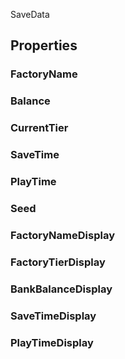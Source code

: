 <p class="title">SaveData</p>

## Properties


### FactoryName
<div><Declaration modifier="public string" content=" <span>&lt;span class=&quot;property&quot;&gt;FactoryName&lt;/span&gt; { &lt;span class=&quot;method&quot;&gt;get&lt;/span&gt;; &lt;span class=&quot;method&quot;&gt;set&lt;/span&gt;; }</span>"></Declaration></div>

### Balance
<div><Declaration modifier="public long" content=" <span>&lt;span class=&quot;property&quot;&gt;Balance&lt;/span&gt; { &lt;span class=&quot;method&quot;&gt;get&lt;/span&gt;; &lt;span class=&quot;method&quot;&gt;set&lt;/span&gt;; }</span>"></Declaration></div>

### CurrentTier
<div><Declaration modifier="public string" content=" <span>&lt;span class=&quot;property&quot;&gt;CurrentTier&lt;/span&gt; { &lt;span class=&quot;method&quot;&gt;get&lt;/span&gt;; &lt;span class=&quot;method&quot;&gt;set&lt;/span&gt;; }</span>"></Declaration></div>

### SaveTime
<div><Declaration modifier="public System.DateTime" content=" <span>&lt;span class=&quot;property&quot;&gt;SaveTime&lt;/span&gt; { &lt;span class=&quot;method&quot;&gt;get&lt;/span&gt;; &lt;span class=&quot;method&quot;&gt;set&lt;/span&gt;; }</span>"></Declaration></div>

### PlayTime
<div><Declaration modifier="public System.TimeSpan" content=" <span>&lt;span class=&quot;property&quot;&gt;PlayTime&lt;/span&gt; { &lt;span class=&quot;method&quot;&gt;get&lt;/span&gt;; &lt;span class=&quot;method&quot;&gt;set&lt;/span&gt;; }</span>"></Declaration></div>

### Seed
<div><Declaration modifier="public string" content=" <span>&lt;span class=&quot;property&quot;&gt;Seed&lt;/span&gt; { &lt;span class=&quot;method&quot;&gt;get&lt;/span&gt;; &lt;span class=&quot;method&quot;&gt;set&lt;/span&gt;; }</span>"></Declaration></div>

### FactoryNameDisplay
<div><Declaration modifier="public string" content=" <span>&lt;span class=&quot;property&quot;&gt;FactoryNameDisplay&lt;/span&gt; { &lt;span class=&quot;method&quot;&gt;get&lt;/span&gt;; }</span>"></Declaration></div>

### FactoryTierDisplay
<div><Declaration modifier="public string" content=" <span>&lt;span class=&quot;property&quot;&gt;FactoryTierDisplay&lt;/span&gt; { &lt;span class=&quot;method&quot;&gt;get&lt;/span&gt;; }</span>"></Declaration></div>

### BankBalanceDisplay
<div><Declaration modifier="public string" content=" <span>&lt;span class=&quot;property&quot;&gt;BankBalanceDisplay&lt;/span&gt; { &lt;span class=&quot;method&quot;&gt;get&lt;/span&gt;; }</span>"></Declaration></div>

### SaveTimeDisplay
<div><Declaration modifier="public string" content=" <span>&lt;span class=&quot;property&quot;&gt;SaveTimeDisplay&lt;/span&gt; { &lt;span class=&quot;method&quot;&gt;get&lt;/span&gt;; }</span>"></Declaration></div>

### PlayTimeDisplay
<div><Declaration modifier="public string" content=" <span>&lt;span class=&quot;property&quot;&gt;PlayTimeDisplay&lt;/span&gt; { &lt;span class=&quot;method&quot;&gt;get&lt;/span&gt;; }</span>"></Declaration></div>
